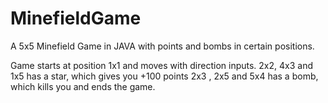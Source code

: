 # MinefieldGame
A 5x5 Minefield Game in JAVA with points and bombs in certain positions.

Game starts at position 1x1 and moves with direction inputs.
2x2, 4x3 and 1x5 has a star, which gives you +100 points
2x3 , 2x5 and 5x4 has a bomb, which kills you and ends the game.
